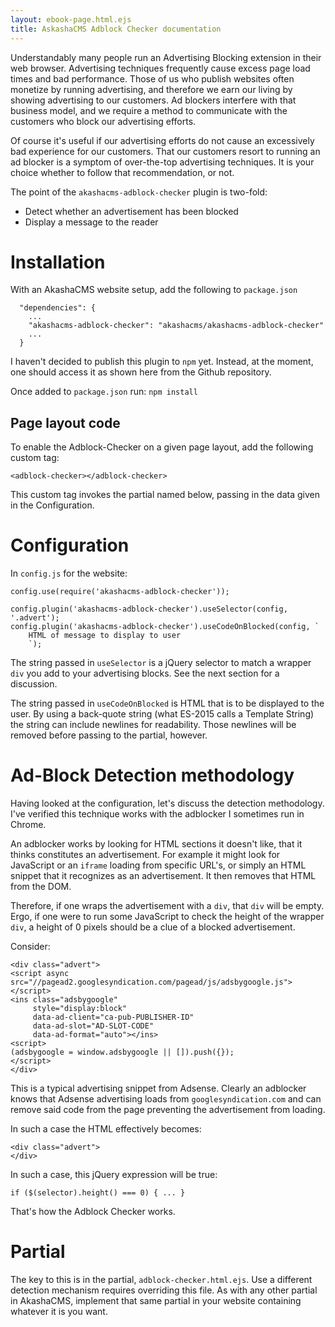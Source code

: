 ```yaml
---
layout: ebook-page.html.ejs
title: AskashaCMS Adblock Checker documentation
---
```


Understandably many people run an Advertising Blocking extension in their web browser.  Advertising techniques frequently cause excess page load times and bad performance.  Those of us who publish websites often monetize by running advertising, and therefore we earn our living by showing advertising to our customers.  Ad blockers interfere with that business model, and we require a method to communicate with the customers who block our advertising efforts.

Of course it's useful if our advertising efforts do not cause an excessively bad experience for our customers.  That our customers resort to running an ad blocker is a symptom of over-the-top advertising techniques.  It is your choice whether to follow that recommendation, or not.

The point of the `akashacms-adblock-checker` plugin is two-fold:

* Detect whether an advertisement has been blocked
* Display a message to the reader

# Installation

With an AkashaCMS website setup, add the following to `package.json`

```
  "dependencies": {
    ...
    "akashacms-adblock-checker": "akashacms/akashacms-adblock-checker"
    ...
  }
```

I haven't decided to publish this plugin to `npm` yet.  Instead, at the moment, one should access it as shown here from the Github repository.

Once added to `package.json` run: `npm install`

## Page layout code

To enable the Adblock-Checker on a given page layout, add the following custom tag:

```
<adblock-checker></adblock-checker>
```

This custom tag invokes the partial named below, passing in the data given in the Configuration.

# Configuration

In `config.js` for the website:

```
config.use(require('akashacms-adblock-checker'));

config.plugin('akashacms-adblock-checker').useSelector(config, '.advert');
config.plugin('akashacms-adblock-checker').useCodeOnBlocked(config, `
    HTML of message to display to user
    `);
```

The string passed in `useSelector` is a jQuery selector to match a wrapper `div` you add to your advertising blocks.  See the next section for a discussion.

The string passed in `useCodeOnBlocked` is HTML that is to be displayed to the user.  By using a back-quote string (what ES-2015 calls a Template String) the string can include newlines for readability.  Those newlines will be removed before passing to the partial, however.

# Ad-Block Detection methodology

Having looked at the configuration, let's discuss the detection methodology.  I've verified this technique works with the adblocker I sometimes run in Chrome.

An adblocker works by looking for HTML sections it doesn't like, that it thinks constitutes an advertisement.  For example it might look for JavaScript or an `iframe` loading from specific URL's, or simply an HTML snippet that it recognizes as an advertisement.  It then removes that HTML from the DOM.

Therefore, if one wraps the advertisement with a `div`, that `div` will be empty.  Ergo, if one were to run some JavaScript to check the height of the wrapper `div`, a height of 0 pixels should be a clue of a blocked advertisement.

Consider:

```
<div class="advert">
<script async src="//pagead2.googlesyndication.com/pagead/js/adsbygoogle.js"></script>
<ins class="adsbygoogle"
     style="display:block"
     data-ad-client="ca-pub-PUBLISHER-ID"
     data-ad-slot="AD-SLOT-CODE"
     data-ad-format="auto"></ins>
<script>
(adsbygoogle = window.adsbygoogle || []).push({});
</script>
</div>
```

This is a typical advertising snippet from Adsense.  Clearly an adblocker knows that Adsense advertising loads from `googlesyndication.com` and can remove said code from the page preventing the advertisement from loading.

In such a case the HTML effectively becomes:

```
<div class="advert">
</div>
```

In such a case, this jQuery expression will be true:

```
if ($(selector).height() === 0) { ... }
```

That's how the Adblock Checker works.

# Partial

The key to this is in the partial, `adblock-checker.html.ejs`.  Use a different detection mechanism requires overriding this file.  As with any other partial in AkashaCMS, implement that same partial in your website containing whatever it is you want.

